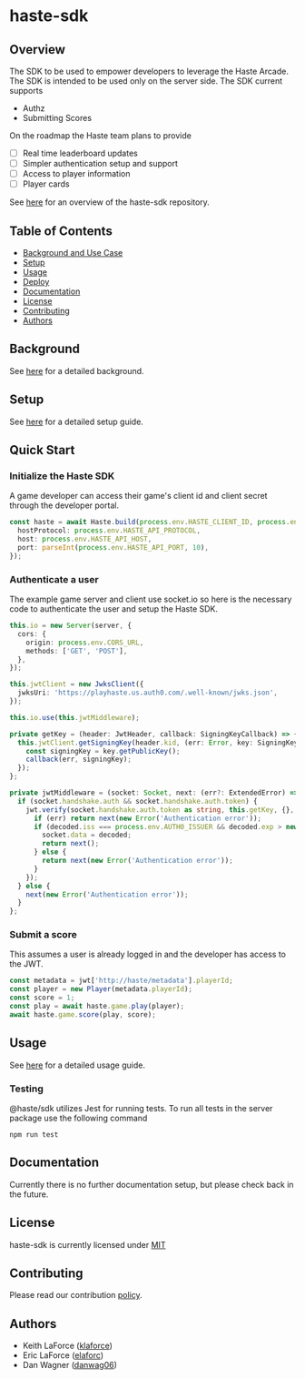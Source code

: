 # haste-sdk

## Overview

The SDK to be used to empower developers to leverage the Haste Arcade. The SDK is intended to be used only on the server side. The SDK current supports

- Authz
- Submitting Scores

On the roadmap the Haste team plans to provide

- [ ] Real time leaderboard updates
- [ ] Simpler authentication setup and support
- [ ] Access to player information
- [ ] Player cards

See [here](https://github.com/playhaste/haste-sdk/blob/main/README.md) for an overview of the haste-sdk repository.

<Add deploy badge here>

## Table of Contents

- [Background and Use Case](#background)
- [Setup](#setup)
- [Usage](#usage)
- [Deploy](#deploy)
- [Documentation](#documentation)
- [License](#license)
- [Contributing](#contributing)
- [Authors](#authors)

## Background

See [here](https://github.com/playhaste/haste-sdk/blob/main/README.md#Background) for a detailed background.

## Setup

See [here](https://github.com/playhaste/haste-sdk/blob/main/README.md#Setup) for a detailed setup guide.

## Quick Start

### Initialize the Haste SDK

A game developer can access their game's client id and client secret through the developer portal.

```typescript
const haste = await Haste.build(process.env.HASTE_CLIENT_ID, process.env.HASTE_CLIENT_SECRET, {
  hostProtocol: process.env.HASTE_API_PROTOCOL,
  host: process.env.HASTE_API_HOST,
  port: parseInt(process.env.HASTE_API_PORT, 10),
});
```

### Authenticate a user

The example game server and client use socket.io so here is the necessary code to authenticate the user and setup the Haste SDK.

```typescript
this.io = new Server(server, {
  cors: {
    origin: process.env.CORS_URL,
    methods: ['GET', 'POST'],
  },
});

this.jwtClient = new JwksClient({
  jwksUri: 'https://playhaste.us.auth0.com/.well-known/jwks.json',
});

this.io.use(this.jwtMiddleware);

private getKey = (header: JwtHeader, callback: SigningKeyCallback) => {
  this.jwtClient.getSigningKey(header.kid, (err: Error, key: SigningKey) => {
    const signingKey = key.getPublicKey();
    callback(err, signingKey);
  });
};

private jwtMiddleware = (socket: Socket, next: (err?: ExtendedError) => void) => {
  if (socket.handshake.auth && socket.handshake.auth.token) {
    jwt.verify(socket.handshake.auth.token as string, this.getKey, {}, (err, decoded) => {
      if (err) return next(new Error('Authentication error'));
      if (decoded.iss === process.env.AUTH0_ISSUER && decoded.exp > new Date().getTime() / 1000) {
        socket.data = decoded;
        return next();
      } else {
        return next(new Error('Authentication error'));
      }
    });
  } else {
    next(new Error('Authentication error'));
  }
};

```

### Submit a score

This assumes a user is already logged in and the developer has access to the JWT.

```typescript
const metadata = jwt['http://haste/metadata'].playerId;
const player = new Player(metadata.playerId);
const score = 1;
const play = await haste.game.play(player);
await haste.game.score(play, score);
```

## Usage

See [here](https://github.com/playhaste/haste-sdk/blob/main/README.md#Usage) for a detailed usage guide.

### Testing

@haste/sdk utilizes Jest for running tests. To run all tests in the server package use the following command

`npm run test`

## Documentation

Currently there is no further documentation setup, but please check back in the future.

## License

haste-sdk is currently licensed under [MIT](https://github.com/playhaste/haste-sdk/blob/main/LICENSE)

## Contributing

Please read our contribution [policy](https://github.com/playhaste/haste-sdk/blob/main/CONTRIBUTING.md).

## Authors

- Keith LaForce ([klaforce](https://github.com/klaforce/))
- Eric LaForce ([elaforc](https://github.com/elaforc/))
- Dan Wagner ([danwag06](https://github.com/danwag06))
